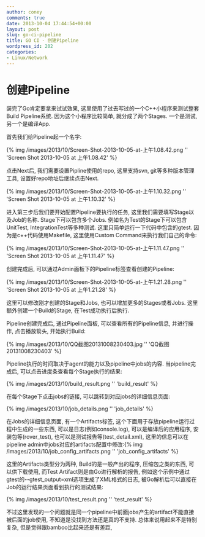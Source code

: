 ```yaml
---
author: coney
comments: true
date: 2013-10-04 17:44:54+00:00
layout: post
slug: go-ci-pipeline
title: GO CI - 创建Pipeline
wordpress_id: 202
categories:
- Linux/Network
---
```


# 创建Pipeline


装完了Go肯定要拿来试试效果, 这里使用了过去写过的一个C++小程序来测试整套Build Pipeline系统. 因为这个小程序比较简单, 就分成了两个Stages. 一个是测试, 另一个是编译App.

首先我们给Pipeline起一个名字:

{% img /images/2013/10/Screen-Shot-2013-10-05-at-上午1.08.42.png '' 'Screen Shot 2013-10-05 at 上午1.08.42' %}

点击Next后, 我们需要设置Pipline使用的repo, 这里支持svn, git等多种版本管理工具, 设置好repo地址后继续点击Next.

{% img /images/2013/10/Screen-Shot-2013-10-05-at-上午1.10.32.png '' 'Screen Shot 2013-10-05 at 上午1.10.32' %}

进入第三步后我们要开始配置Pipeline要执行的任务, 这里我们需要填写Stage以及Job的名称. Stage下可以包含多个Jobs. 例如名为Test的Stage下可以包含UnitTest, IntegrationTest等多种测试. 这里只简单运行一下代码中包含的gtest. 因为是c++代码使用Makefile, 这里使用Custom Command来执行我们自己的命令:

{% img /images/2013/10/Screen-Shot-2013-10-05-at-上午1.11.47.png '' 'Screen Shot 2013-10-05 at 上午1.11.47' %}

创建完成后, 可以通过Admin面板下的Pipeline标签查看创建的Pipeline:

{% img /images/2013/10/Screen-Shot-2013-10-05-at-上午1.21.28.png '' 'Screen Shot 2013-10-05 at 上午1.21.28' %}

这里可以修改刚才创建的Stage和Jobs, 也可以增加更多的Stages或者Jobs. 这里额外创建一个Build的Stage, 在Test成功执行后执行.

Pipeline创建完成后, 通过Pipeline面板, 可以查看所有的Pipeline信息, 并进行操作, 点击播放箭头, 开始执行Build:

{% img /images/2013/10/QQ截图20131008230403.jpg '' 'QQ截图20131008230403' %}

Pipeline执行的时间取决于agent的能力以及pipeline中jobs的内容. 当pipeline完成后, 可以点击进度条查看每个Stage执行的结果:

{% img /images/2013/10/build_result.png '' 'build_result' %}



在每个Stage下点击jobs的链接, 可以跳转到对应jobs的详细信息页面:

{% img /images/2013/10/job_details.png '' 'job_details' %}



在Jobs的详细信息页面, 有一个Artifacts标签, 这个下面用于存放pipeline运行过程中生成的一些东西, 可以是日志(例如console.log), 可以是编译后的应用程序, 安装包等(rover_test), 也可以是测试报告等(test_detail.xml), 这里的信息可以在pipeline admin中jobs对应的artifacts配置中修改:{% img /images/2013/10/job_config_artifacts.png '' 'job_config_artifacts' %}

这里的Artifacts类型分为两种, Build的是一般产出的程序, 压缩包之类的东西, 可以供下载使用, 而Test Artifact则是由Go进行解析的报告, 例如这个示例中通过gtest的--gtest_output=xml选项生成了XML格式的日志, 被Go解析后可以直接在Job的运行结果页面看到执行的测试结果:

{% img /images/2013/10/test_result.png '' 'test_result' %}



不过这里发现的一个问题就是同一个pipeline中前面jobs产生的artifact不能直接被后面的job使用, 不知道是没找到方法还是真的不支持. 总体来说用起来不是特别复杂, 但是觉得跟bamboo比起来还是有差距,
